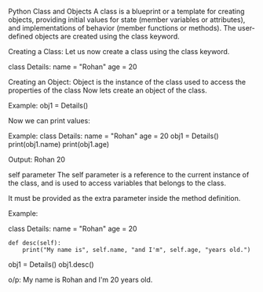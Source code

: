 Python Class and Objects
A class is a blueprint or a template for creating objects, providing initial values for state (member variables or attributes), and implementations of behavior (member functions or methods). The user-defined objects are created using the class keyword.

Creating a Class:
Let us now create a class using the class keyword.

class Details:
    name = "Rohan"
    age = 20


Creating an Object:
Object is the instance of the class used to access the properties of the class Now lets create an object of the class.

Example:
obj1 = Details()

Now we can print values:

Example:
class Details:
    name = "Rohan"
    age = 20
obj1 = Details()
print(obj1.name)
print(obj1.age)

Output:
Rohan
20


self parameter
The self parameter is a reference to the current instance of the class, and is used to access variables that belongs to the class.

It must be provided as the extra parameter inside the method definition.

Example:

class Details:
    name = "Rohan"
    age = 20

    def desc(self):
        print("My name is", self.name, "and I'm", self.age, "years old.")

obj1 = Details()
obj1.desc()

o/p:
My name is Rohan and I'm 20 years old.